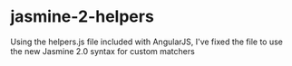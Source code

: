 jasmine-2-helpers
=================

Using the helpers.js file included with AngularJS, I've fixed the file to use the new Jasmine 2.0 syntax for custom matchers
